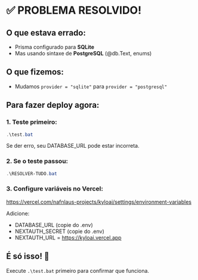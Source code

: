 # ✅ PROBLEMA RESOLVIDO!

## O que estava errado:
- Prisma configurado para **SQLite**
- Mas usando sintaxe de **PostgreSQL** (@db.Text, enums)

## O que fizemos:
- Mudamos `provider = "sqlite"` para `provider = "postgresql"`

## Para fazer deploy agora:

### 1. Teste primeiro:
```powershell
.\test.bat
```

Se der erro, seu DATABASE_URL pode estar incorreta.

### 2. Se o teste passou:
```powershell
.\RESOLVER-TUDO.bat
```

### 3. Configure variáveis no Vercel:
https://vercel.com/nafnlaus-projects/kyloai/settings/environment-variables

Adicione:
- DATABASE_URL (copie do .env)
- NEXTAUTH_SECRET (copie do .env)
- NEXTAUTH_URL = https://kyloai.vercel.app

## É só isso! 🚀

Execute `.\test.bat` primeiro para confirmar que funciona.

